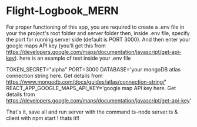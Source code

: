 ﻿# Flight-Logbook_MERN
For proper functioning of this app, you are required to create a .env file in your the project's root folder and server folder
then, inside .env file, specify the port for running server side (default is PORT 3000). And then enter your google maps API key (you'll get this from https://developers.google.com/maps/documentation/javascript/get-api-key).
here is an example of text inside your .env file 

TOKEN_SECRET="alpha"
PORT=3000
DATABASE='your mongoDB atlas connection string here. Get details from https://www.mongodb.com/docs/guides/atlas/connection-string/'
REACT_APP_GOOGLE_MAPS_API_KEY='google map API key here. Get details from https://developers.google.com/maps/documentation/javascript/get-api-key'

That's it, save all and run server with the command ts-node server.ts 
& client with npm start ! thats it!!
